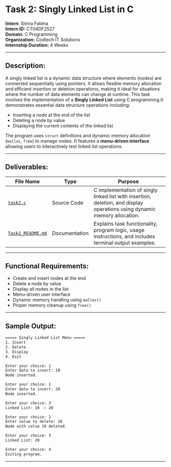 # Task 2: Singly Linked List in C

**Intern:** Simra Fatima  
**Intern ID:** CT04DF2527  
**Domain:** C Programming  
**Organization:** Codtech IT Solutions  
**Internship Duration:** 4 Weeks 

---

## Description:
A singly linked list is a dynamic data structure where elements (nodes) are connected sequentially using pointers. It allows flexible memory allocation and efficient insertion or deletion operations, making it ideal for situations where the number of data elements can change at runtime.
This task involves the implementation of a **Singly Linked List** using C programming.It demonstrates essential data structure operations including:

- Inserting a node at the end of the list
- Deleting a node by value
- Displaying the current contents of the linked list

The program uses `struct` definitions and dynamic memory allocation (`malloc`, `free`) to manage nodes. It features a **menu-driven interface** allowing users to interactively test linked list operations.

---

## Deliverables:

| File Name   | Type          | Purpose                                                                 |
|-------------|---------------|-------------------------------------------------------------------------|
| [`task2.c`](https://github.com/Simra18/Codetech-C-Internship/blob/main/Task2/task2.c)   | Source Code   | C implementation of singly linked list with insertion, deletion, and display operations using dynamic memory allocation. |
| [`Task2_README.md`](https://github.com/Simra18/Codetech-C-Internship/blob/main/Task2/Task2_README.md) | Documentation | Explains task functionality, program logic, usage instructions, and includes terminal output examples. |

---

## Functional Requirements:

- Create and insert nodes at the end
- Delete a node by value
- Display all nodes in the list
- Menu-driven user interface
- Dynamic memory handling using `malloc()`
- Proper memory cleanup using `free()`

---

## Sample Output:
```bash
===== Singly Linked List Menu =====
1. Insert
2. Delete
3. Display
4. Exit

Enter your choice: 1
Enter data to insert: 10
Node inserted.

Enter your choice: 1
Enter data to insert: 20
Node inserted.

Enter your choice: 3
Linked List: 10 -> 20

Enter your choice: 2
Enter value to delete: 10
Node with value 10 deleted.

Enter your choice: 3
Linked List: 20

Enter your choice: 4
Exiting program.
```
---
